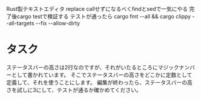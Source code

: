 Rust製テキストエディタ
replace callせずになるべくfindとsedで一気にやる
完了後cargo testで検証する
テストが通ったら cargo fmt --all && cargo clippy --all-targets --fix --allow-dirty

# タスク

ステータスバーの高さは2行なのですが、それがいたるところにマジックナンバーとして書かれています。
そこでステータスバーの高さをどこかに定数として定義して、それを使うことにします。
編集が終わったら、ステータスバーの高さを試しに3にして、テストが通るか確かめてください。

